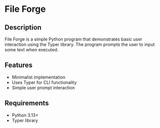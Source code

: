 # File Forge
## Description

File Forge is a simple Python program that demonstrates basic user interaction using the Typer library. The program prompts the user to input some text when executed.
## Features

- Minimalist implementation
- Uses Typer for CLI functionality
- Simple user prompt interaction

## Requirements

- Python 3.13+
- Typer library
